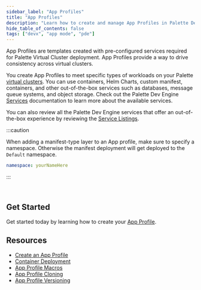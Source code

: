 ```yaml
---
sidebar_label: "App Profiles"
title: "App Profiles"
description: "Learn how to create and manage App Profiles in Palette Dev Engine."
hide_table_of_contents: false
tags: ["devx", "app mode", "pde"]
---
```


App Profiles are templates created with pre-configured services required for Palette Virtual Cluster deployment. App Profiles provide a way to drive consistency across virtual clusters. 

You create App Profiles to meet specific types of workloads on your Palette [virtual clusters](/devx/palette-virtual-clusters). You can use containers, Helm Charts, custom manifest, containers, and other out-of-the-box services such as databases, message queue systems, and object storage. Check out the Palette Dev Engine [Services](/devx/app-profile/services) documentation to learn more about the available services.  

You can also review all the Palette Dev Engine services that offer an out-of-the-box experience by reviewing the [Service Listings](/devx/app-profile/services).


:::caution

When adding a manifest-type layer to an App profile, make sure to specify a namespace. Otherwise the manifest deployment will get deployed to the `Default` namespace.

```yaml
namespace: yourNameHere
```
:::

<br />

## Get Started

Get started today by learning how to create your [App Profile](/devx/app-profile/create-app-profile).

## Resources
- [Create an App Profile](/devx/app-profile/create-app-profile)
- [Container Deployment](/devx/app-profile/container-deployment)
- [App Profile Macros](/devx/app-profile/app-profile-macros)
- [App Profile Cloning](/devx/app-profile/app-profile-cloning)
- [App Profile Versioning](/devx/app-profile/versioning-app-profile)

